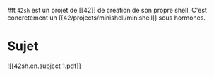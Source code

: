 #ft
`42sh` est un projet de [[42]] de création de son propre shell.
C'est concretement un [[42/projects/minishell/minishell]] sous hormones.

# Sujet
![[42sh.en.subject 1.pdf]]